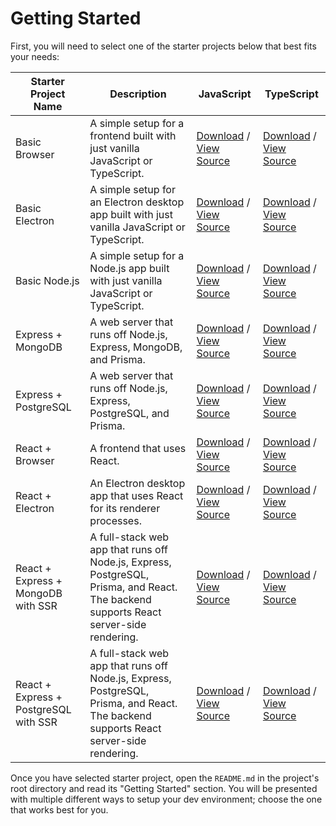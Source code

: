 # Getting Started

First, you will need to select one of the starter projects below that best fits your needs:

| Starter Project Name                  | Description                                                                                                                           | JavaScript                                                                                                                                                                            | TypeScript                                                                                                                                                                               |
| ------------------------------------- | ------------------------------------------------------------------------------------------------------------------------------------- | ------------------------------------------------------------------------------------------------------------------------------------------------------------------------------------- | ---------------------------------------------------------------------------------------------------------------------------------------------------------------------------------------- |
| Basic Browser                         | A simple setup for a frontend built with just vanilla JavaScript or TypeScript.                                                       | [Download](https://github.com/mattlean/lean-js-app-starter/releases) / [View Source](https://github.com/mattlean/lean-js-app-starter/tree/master/starters/basic-browser)              | [Download](https://github.com/mattlean/lean-js-app-starter/releases) / [View Source](https://github.com/mattlean/lean-js-app-starter/tree/master/starters/basic-browser-ts)              |
| Basic Electron                        | A simple setup for an Electron desktop app built with just vanilla JavaScript or TypeScript.                                          | [Download](https://github.com/mattlean/lean-js-app-starter/releases) / [View Source](https://github.com/mattlean/lean-js-app-starter/tree/master/starters/basic-electron)             | [Download](https://github.com/mattlean/lean-js-app-starter/releases) / [View Source](https://github.com/mattlean/lean-js-app-starter/tree/master/starters/basic-electron-ts)             |
| Basic Node.js                         | A simple setup for a Node.js app built with just vanilla JavaScript or TypeScript.                                                    | [Download](https://github.com/mattlean/lean-js-app-starter/releases) / [View Source](https://github.com/mattlean/lean-js-app-starter/tree/master/starters/basic-node)                 | [Download](https://github.com/mattlean/lean-js-app-starter/releases) / [View Source](https://github.com/mattlean/lean-js-app-starter/tree/master/starters/basic-node-ts)                 |
| Express + MongoDB                     | A web server that runs off Node.js, Express, MongoDB, and Prisma.                                                                     | [Download](https://github.com/mattlean/lean-js-app-starter/releases) / [View Source](https://github.com/mattlean/lean-js-app-starter/tree/master/starters/express-mongo)              | [Download](https://github.com/mattlean/lean-js-app-starter/releases) / [View Source](https://github.com/mattlean/lean-js-app-starter/tree/master/starters/express-mongo-ts)              |
| Express + PostgreSQL                  | A web server that runs off Node.js, Express, PostgreSQL, and Prisma.                                                                  | [Download](https://github.com/mattlean/lean-js-app-starter/releases) / [View Source](https://github.com/mattlean/lean-js-app-starter/tree/master/starters/express-postgres)           | [Download](https://github.com/mattlean/lean-js-app-starter/releases) / [View Source](https://github.com/mattlean/lean-js-app-starter/tree/master/starters/express-postgres-ts)           |
| React + Browser                       | A frontend that uses React.                                                                                                           | [Download](https://github.com/mattlean/lean-js-app-starter/releases) / [View Source](https://github.com/mattlean/lean-js-app-starter/tree/master/starters/react-browser)              | [Download](https://github.com/mattlean/lean-js-app-starter/releases) / [View Source](https://github.com/mattlean/lean-js-app-starter/tree/master/starters/react-browser-ts)              |
| React + Electron                      | An Electron desktop app that uses React for its renderer processes.                                                                   | [Download](https://github.com/mattlean/lean-js-app-starter/releases) / [View Source](https://github.com/mattlean/lean-js-app-starter/tree/master/starters/react-electron)             | [Download](https://github.com/mattlean/lean-js-app-starter/releases) / [View Source](https://github.com/mattlean/lean-js-app-starter/tree/master/starters/react-electron-ts)             |
| React + Express + MongoDB with SSR    | A full-stack web app that runs off Node.js, Express, PostgreSQL, Prisma, and React. The backend supports React server-side rendering. | [Download](https://github.com/mattlean/lean-js-app-starter/releases) / [View Source](https://github.com/mattlean/lean-js-app-starter/tree/master/starters/react-express-mongo-ssr)    | [Download](https://github.com/mattlean/lean-js-app-starter/releases) / [View Source](https://github.com/mattlean/lean-js-app-starter/tree/master/starters/react-express-mongo-ssr-ts)    |
| React + Express + PostgreSQL with SSR | A full-stack web app that runs off Node.js, Express, PostgreSQL, Prisma, and React. The backend supports React server-side rendering. | [Download](https://github.com/mattlean/lean-js-app-starter/releases) / [View Source](https://github.com/mattlean/lean-js-app-starter/tree/master/starters/react-express-postgres-ssr) | [Download](https://github.com/mattlean/lean-js-app-starter/releases) / [View Source](https://github.com/mattlean/lean-js-app-starter/tree/master/starters/react-express-postgres-ssr-ts) |

Once you have selected starter project, open the `README.md` in the project's root directory and read its "Getting Started" section. You will be presented with multiple different ways to setup your dev environment; choose the one that works best for you.
